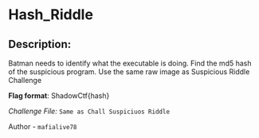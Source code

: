 
# Hash_Riddle
## Description:
Batman needs to identify what the executable is doing. Find the md5 hash of the suspicious program. Use the same raw image as Suspicious Riddle Challenge

**Flag format**: ShadowCtf{hash}

*Challenge File:* `Same as Chall Suspiciuos Riddle`

Author - `mafialive78`

